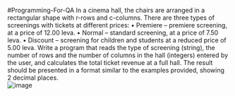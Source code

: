 #Programming-For-QA
In a cinema hall, the chairs are arranged in a rectangular shape with r-rows and c-columns. There are three types of screenings with tickets at different prices:
•	Premiere – premiere screening, at a price of 12.00 leva.
•	Normal – standard screening, at a price of 7.50 leva.
•	Discount – screening for children and students at a reduced price of 5.00 leva.
Write a program that reads the type of screening (string), the number of rows and the number of columns in the hall (integers) entered by the user, and calculates the total ticket revenue at a full hall. The result should be presented in a format similar to the examples provided, showing 2 decimal places.  
![image](https://github.com/VladislavHristov/Programming-for-QA/assets/136968279/ca2c33c0-2c4c-4e00-897a-dd9c9316ccf5)
